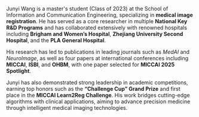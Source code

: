 Junyi Wang is a master's student (Class of 2023) at the School of Information and Communication Engineering, specializing in **medical image registration**. He has served as a core researcher in multiple **National Key R&D Programs** and has collaborated extensively with renowned hospitals including **Brigham and Women’s Hospital**, **Zhejiang University Second Hospital**, and the **PLA General Hospital**.

His research has led to publications in leading journals such as *MedAI* and *NeuroImage*, as well as four papers at international conferences including **MICCAI**, **ISBI**, and **OHBM**, with one paper selected for **MICCAI 2025 Spotlight**.  

Junyi has also demonstrated strong leadership in academic competitions, earning top honors such as the **“Challenge Cup” Grand Prize** and first place in the **MICCAI Learn2Reg Challenge**. His work bridges cutting-edge algorithms with clinical applications, aiming to advance precision medicine through intelligent medical imaging technologies.

